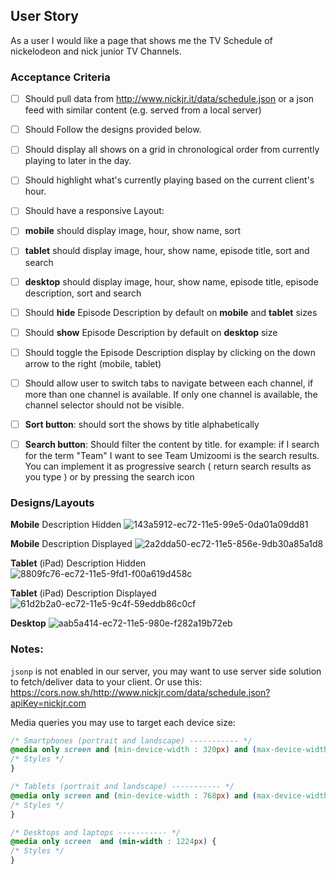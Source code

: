 ## User Story
As a user I would like a page that shows me the TV Schedule of nickelodeon and nick junior TV Channels.

### Acceptance Criteria
* [ ]  Should pull data from http://www.nickjr.it/data/schedule.json or a json feed with similar content (e.g. served from a local server)
* [ ]  Should Follow the designs provided below.
* [ ]  Should display all shows on a grid in chronological order from currently playing to later in the day.
* [ ]  Should highlight what's currently playing based on the current client's hour.
* [ ]  Should have a responsive Layout:
  
  * [ ]  **mobile** should display image, hour, show name, sort
  * [ ]  **tablet**  should display image, hour, show name, episode title, sort and search
  * [ ]  **desktop** should display image, hour, show name, episode title, episode description, sort and search
* [ ]  Should **hide** Episode Description by default on **mobile** and **tablet** sizes
* [ ]  Should **show** Episode Description by default on **desktop** size
* [ ]  Should toggle the Episode Description display by clicking on the down arrow to the right (mobile, tablet)
* [ ]  Should allow user to switch tabs to navigate between each channel, if more than one channel is available. If only one channel is available, the channel selector should not be visible.
* [ ]  **Sort button**: should sort the shows by title alphabetically
* [ ]  **Search button**: Should filter the content by title. for example: if I search for the term "Team" I want to see Team Umizoomi is the search results. You can implement it as progressive search ( return search results as you type ) or by pressing the search icon

### Designs/Layouts
**Mobile** Description Hidden
![143a5912-ec72-11e5-99e5-0da01a09dd81](https://cloud.githubusercontent.com/assets/4355957/14926088/70530ad8-0e18-11e6-805e-8f2d39836a88.png)

**Mobile** Description Displayed
![2a2dda50-ec72-11e5-856e-9db30a85a1d8](https://cloud.githubusercontent.com/assets/4355957/14926103/805bd43c-0e18-11e6-990d-002fb8de5a3a.png)

**Tablet** (iPad) Description Hidden
![8809fc76-ec72-11e5-9fd1-f00a619d458c](https://cloud.githubusercontent.com/assets/4355957/14926118/95c289e2-0e18-11e6-8744-46354b9e8aa2.png)

**Tablet** (iPad) Description Displayed
![61d2b2a0-ec72-11e5-9c4f-59eddb86c0cf](https://cloud.githubusercontent.com/assets/4355957/14926126/9d8041f6-0e18-11e6-8de2-c91ae565d192.png)

**Desktop**
![aab5a414-ec72-11e5-980e-f282a19b72eb](https://cloud.githubusercontent.com/assets/4355957/14926131/a438f952-0e18-11e6-92a4-1767abcf939a.png)

### Notes:
`jsonp` is not enabled in our server, you may want to use server side solution to fetch/deliver data to your client. Or use this: https://cors.now.sh/http://www.nickjr.com/data/schedule.json?apiKey=nickjr.com

Media queries you may use to target each device size:

```css
/* Smartphones (portrait and landscape) ----------- */
@media only screen and (min-device-width : 320px) and (max-device-width : 480px) {
/* Styles */
}

/* Tablets (portrait and landscape) ----------- */
@media only screen and (min-device-width : 768px) and (max-device-width : 1024px) {
/* Styles */
}

/* Desktops and laptops ----------- */
@media only screen  and (min-width : 1224px) {
/* Styles */
}
```